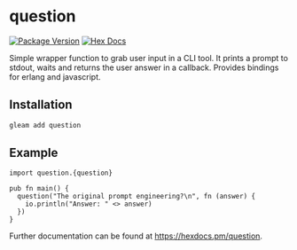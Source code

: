 # question

[![Package Version](https://img.shields.io/hexpm/v/question)](https://hex.pm/packages/question)
[![Hex Docs](https://img.shields.io/badge/hex-docs-ffaff3)](https://hexdocs.pm/question/)

Simple wrapper function to grab user input in a CLI tool. It prints a prompt to stdout, waits and returns the user answer in a callback. Provides bindings for erlang and javascript.

## Installation

```sh
gleam add question
```

## Example

```gleam
import question.{question}

pub fn main() {
  question("The original prompt engineering?\n", fn (answer) {
    io.println("Answer: " <> answer)
  })
}
```

Further documentation can be found at <https://hexdocs.pm/question>.
